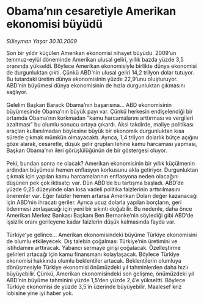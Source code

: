 # Obama’nın cesaretiyle Amerikan ekonomisi büyüdü

*Süleyman Yaşar 30.10.2009*

<div class="taraf_structure_2col_1zq">
<div class="margen_n">



 <p>Son bir yıldır küçülen Amerikan ekonomisi nihayet büyüdü. 2009’un temmuz-eylül döneminde Amerikan ulusal geliri, yıllık bazda yüzde 3,5 oranında yükseldi. Böylece Amerikan ekonomisiyle birlikte dünya ekonomisi de durgunluktan çıktı. Çünkü ABD’nin ulusal geliri 14,2 trilyon dolar tutuyor. Bu tutardaki üretim dünya ekonomisinin yüzde 22,9’unu oluşturuyor. ABD’nin büyümesi dünya ekonomisinin de hızla durgunluktan çıkmasını sağlıyor. <br/><br/>Gelelim Başkan Barack Obama’nın başarısına... ABD ekonomisinin büyümesinde Obama’nın büyük payı var. Çünkü herkesin endişelendiği bir ortamda Obama’nın korkmadan “kamu harcamalarını arttırması ve vergileri azaltması” bu olumlu sonucu ortaya çıkardı. Aksi takdirde, maliye politikası araçları kullanılmadan böylesine büyük bir ekonomik durgunluktan kısa sürede çıkmak mümkün olmayacaktı. Ayrıca, 1,4 trilyon dolarlık bütçe açığını göze alarak, cesaretle, düşük gelir grupları lehine kamu harcaması yapması, Başkan Obama’nın ileri görüşlülüğünün de bir göstergesi oluyor. <br/><br/>Peki, bundan sonra ne olacak? Amerikan ekonomisinin bir yıllık küçülmenin ardından büyümesi hemen enflasyon korkusunu akla getiriyor. Durgunluktan çıkmak için yapılan kamu harcamalarının enflasyona neden olacağını düşünen pek çok iktisatçı var. Dün ABD’de bu tartışma başladı. ABD’de yüzde 0,25 düzeyinde olan kısa vadeli politika faizlerinin arttırılmasını önerenler var. Eğer faizler hemen artarsa Amerikan Doları değer kazanacağı için ABD’nin ihracatı geriler. Ayrıca ucuz dolarla yapılan borçların, geri ödenmesi zorlaşacağı için yeni bir sıkıntı doğabilir. Bu nedenle, daha önce Amerikan Merkez Bankası Başkanı Ben Bernanke’nin söylediği gibi ABD’de işsizlik oranı gerileyene kadar faizlerin düşük kalmasında fayda var. <br/><br/>Türkiye’ye gelince... Amerikan ekonomisindeki büyüme Türkiye ekonomisini de olumlu etkileyecek. Dış talebin çoğalması Türkiye’nin üretimini ve istihdamını arttıracak. Yabancı sermaye girişi çoğalacak. Özelleştirme gelirleri artacağı için kamu finansmanı kolaylaşacak. Böylece Türkiye ekonomisi hakkında olumlu beklentiler artacak. Beklentilerin olumluya dönüşmesiyle Türkiye ekonomisi önümüzdeki yıl tahminlerden daha hızlı büyüyebilir. Çünkü, Amerikan ekonomisindeki son gelişme, önümüzdeki yıl ABD’nin büyüme tahminini yüzde 1,5’den yüzde 2,4’e yükseltti. Böylece Türkiye ekonomisi de yüzde 3,5’in üzerinde büyüyebilir. Maalesef kriz lobisine yine iyi haber yok.</p>
<br/>
<br/>
<br/>



<br/>


<div id="taraf_not">
</div>

</div>


</div>
